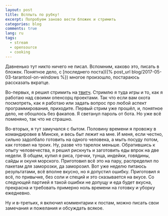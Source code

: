 ```yaml
---
layout: post
title: Всплыть по рубку!
excerpt: Попробуем заново вести бложик и стримить
categories: blog
comments: true
lang: ru
tags:
  - stream
  - opensource
  - cooking
---
```


Давненько тут никто ничего не писал. Вспомним, каково это, писать в бложек. Понятное дело, с [последнего поста]({% post_url blog/2017-05-03-tarantool-on-windows %}) многое произошло, постараюсь рассказать вкратце.

Во-первых, я решил стримить на [твитч](https://go.twitch.tv/aensidhe/). Стримлю я туда игры и то, как я работаю над своими опенсорц проектами. Так что если вам охота посмотреть, как я работаю или задать вопрос про любой аспект программирования, приходите. Первый стрим уже прошёл, и, понятное дело, не обошлось без факапов. Я светанул пароль от бота. Но уже всё поменяно, так что не страшно.

Во-вторых, я тут замучался с бытом. Половину времени я провожу в командировке в Минске, и весь быт лежит на мне. И меня, если честно, сильно задолбало готовить на одного человека, а мыть посуду потом, как готовил на троих. Ну, разве что тарелок меньше. Обратившись к опыту человечества, я решил рискнуть и заготовить еды впрок на две недели. В общем, купил я риса, гречки, тунца, индейки, говядины, сайды и окуня морского. Приготовил всё это на пару, распределил по пакетам для заморозки, да заморозил. Вот уже неделю питаюсь результатами, всё вполне вкусно, но я допустил ошибку. Приготовил я всё, по привычке, без соли и специй и это сказывается на вкусе. Со следующей партией я такой ошибки не допущу и еда будет вкусна, прекрасна и требовать примерно ноль времени на готовку и уборку ежедневно.

Ну и в-третьих, я включил комментарии к постам, можно писать свои замечания и пожелания и обсуждать всякое.